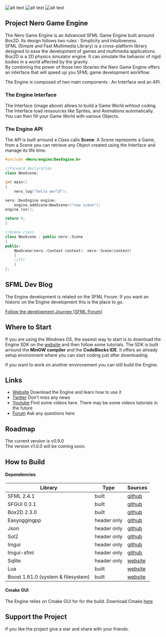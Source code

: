 
![alt text](https://www.nero-game.com/resource/artwork/github/github_readme_header.png)
![alt text](https://www.nero-game.com/resource/artwork/github/github_readme_engine_ui.png)
![alt text](https://www.nero-game.com/resource/artwork/github/github_readme_download.png)

## Project Nero Game Engine

The Nero Game Engine is an Advanced SFML Game Engine built arround Box2D. Its design follows two rules : Simplicity and Intuitiveness. <br> 
SFML (Simple and Fast Multimedia Library) is a cross-platform library designed to ease the development of games and multimedia applications.  Box2D is a 2D physics simulator engine. It can simulate the behavior of rigid bodies in a world affected by the gravity. <br>
By combining the power of those two libraries the Nero Game Engine offers an interface that will speed up you SFML game development workflow.

The Engine is composed of two main components : An Interface and an API.

###  The Engine Interface 

The Interface (image above) allows to build a Game World wihtout coding. The Interface load ressources like Sprites, and Animations automatically. You can then fill your Game World with various Objects.

### The Engine API

The API is built arround a Class calls **Scene**. A Scene represents a Game, from a Scene you can retrieve any Object created using the Interface and manage its life time.

```cpp
#include <Nero/engine/DevEngine.h>

//Forward declaration
class NewScene;

int main()
{
    nero_log("hello world");

nero::DevEngine engine;
    engine.addScene<NewScene>("new scene");
engine.run();

return 0;
}

//Scene class
class NewScene : public nero::Scene
{
public:
    NewScene(nero::Context context): nero::Scene(context)
    {
	//Ctr
    }
};
```

## SFML Dev Blog

The Engine development is related on the SFML Forum. If you want an historic on the Engine development this is the place to go.

[Follow the development Journey \[SFML Forum\]](https://en.sfml-dev.org/forums/index.php?topic=21019.0)

## Where to Start

If you are using the Windows OS,  the easiest way to start is to download the Engine SDK on the [website](https://www.nero-game.com) and then follow some tutorials. The SDK is built arround the **MinGW compiler** and the **CodeBlocks IDE**. It offers an already setup environment where you can start coding just after downloading.

If you want to work on another environement you can still build the Engine.

## Links
- [Website](https://www.nero-game.com/) 	Download the Engine and learn how to use it
- [Twitter](https://twitter.com/nerogameengine) Don't miss any news
- [Youtube](https://www.youtube.com/channel/UCIR0nDUMGzJ3Pkpa3gDCUeQ?view_as=subscriber) Find some videos here. There may be some videos tutorials in the future
- [Forum](https://www.nero-game.com/forum/) Ask any questions here

## Roadmap

The current version is v0.9.0 <br>
The version v1.0.0 will be coming soon.

## How to Build

#### Dependencies 

| Library | Type | Sources | 
| --- | --- | --- |
| SFML 2.4.1 | built | [github](https://github.com/SFML/SFML) |
| SFGUI 0.3.1 | built | [github](https://github.com/TankOs/SFGUI) |
| Box2D 2.3.0| built | [github](https://github.com/erincatto/Box2D) |
| Easyoggingpp | header only| [github](https://github.com/zuhd-org/easyloggingpp) |
| Json|  header only | [github](https://github.com/nlohmann/json) |
| Sol2 | header only | [github](https://github.com/ThePhD/sol2) |
| Imgui| header only | [github](https://github.com/ocornut/imgui) |
| Imgui-sfml| header only | [github](https://github.com/eliasdaler/imgui-sfml) |
| Sqlite | header only | [website](https://www.sqlite.org/index.html) |
| Lua| built | [website](https://www.lua.org/download.html) |
| Boost 1.61.0 (system & filesystem) | built | [website](https://www.boost.org/users/history/version_1_61_0.html) |

#### Cmake GUI

The Engine relies on Cmake GUI for for the build. Download Cmake [here](https://cmake.org)

## Support the Project

If you like the project give a star and share with your friends. 

